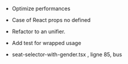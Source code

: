 * Optimize performances

* Case of React props no defined

* Refactor to an unifier.
* Add test for wrapped usage 

* seat-selector-with-gender.tsx , ligne 85, bus
